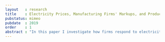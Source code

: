 ```yaml
---
layout   : research
title    : Electricity Prices, Manufacturing Firms' Markups, and Productivity
pubstatus: mimeo
pubdate  : 2019
order    : 1
abstract : "In this paper I investigate how firms respond to electricity price shocks. Specifically, I employ a natural experiment, the 2004 Argentine energy crisis, and also variations in national energy prices interacted with shares of different fuels used at industry-level to study how electricity price shocks affect markups and productivity in Chilean manufacturing firms. In order to recover markups and productivity, I propose an extension to the literature on production function estimation that uses a proxy-variable approach, by adding additional factors into the productivity process. Preliminary results show that a 1% increase in electricity prices is related to a 1.6% decrease in markups, and 0.005% decrease in productivity. In other words, a 50% decrease in imports of Natural Gas, used to produce electricity in Chile, could be related with a 0.05% decrease in productivity and 12% decrease in markups."
---
```

